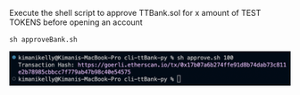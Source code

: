 Execute the shell script to approve TTBank.sol for x amount of TEST TOKENS before opening an account

```
sh approveBank.sh
```

![Example of the approve-bank command](/docs/approveBank.png "Screenshot of the approve-bank command")
